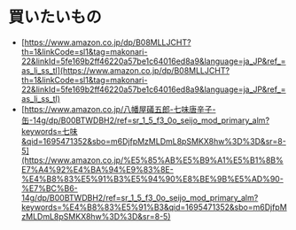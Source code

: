 # 買いたいもの

- [https://www.amazon.co.jp/dp/B08MLLJCHT?th=1&linkCode=sl1&tag=makonari-22&linkId=5fe169b2ff46220a57be1c64016ed8a9&language=ja_JP&ref_=as_li_ss_tl](https://www.amazon.co.jp/dp/B08MLLJCHT?th=1&linkCode=sl1&tag=makonari-22&linkId=5fe169b2ff46220a57be1c64016ed8a9&language=ja_JP&ref_=as_li_ss_tl)
- [https://www.amazon.co.jp/八幡屋礒五郎-七味唐辛子-缶-14g/dp/B00BTWDBH2/ref=sr_1_5_f3_0o_seijo_mod_primary_alm?keywords=七味&qid=1695471352&sbo=m6DjfpMzMLDmL8pSMKX8hw%3D%3D&sr=8-5](https://www.amazon.co.jp/%E5%85%AB%E5%B9%A1%E5%B1%8B%E7%A4%92%E4%BA%94%E9%83%8E-%E4%B8%83%E5%91%B3%E5%94%90%E8%BE%9B%E5%AD%90-%E7%BC%B6-14g/dp/B00BTWDBH2/ref=sr_1_5_f3_0o_seijo_mod_primary_alm?keywords=%E4%B8%83%E5%91%B3&qid=1695471352&sbo=m6DjfpMzMLDmL8pSMKX8hw%3D%3D&sr=8-5)
